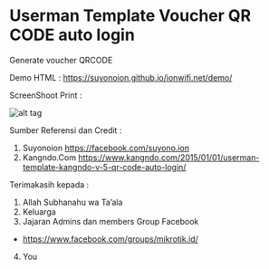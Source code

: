 # Userman Template Voucher QR CODE auto login
Generate voucher QRCODE

Demo HTML : https://suyonoion.github.io/ionwifi.net/demo/

ScreenShoot Print :

![alt tag](https://raw.githubusercontent.com/suyonoion/ionwifi.net/master/ss-print.png)

Sumber Referensi dan Credit :

1.	Suyonoion
https://facebook.com/suyono.ion
2.	Kangndo.Com
https://www.kangndo.com/2015/01/01/userman-template-kangndo-v-5-qr-code-auto-login/

Terimakasih kepada :
1.	Allah Subhanahu wa Ta’ala
2.	Keluarga
3.	Jajaran Admins dan members Group Facebook 
-	https://www.facebook.com/groups/mikrotik.id/
4.	You



